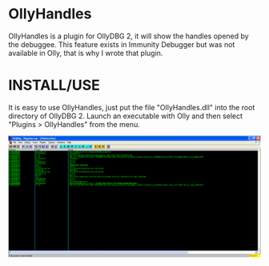 OllyHandles
===========

OllyHandles is a plugin for OllyDBG 2, it will show the handles opened by the debuggee. This feature exists in Immunity Debugger but was not available in Olly, that is why I wrote that plugin.

INSTALL/USE
===========

It is easy to use OllyHandles, just put the file "OllyHandles.dll" into the root directory of OllyDBG 2.
Launch an executable with Olly and then select "Plugins > OllyHandles" from the menu.

![OllyHandles screenshot](screenshot.png?raw=true)
